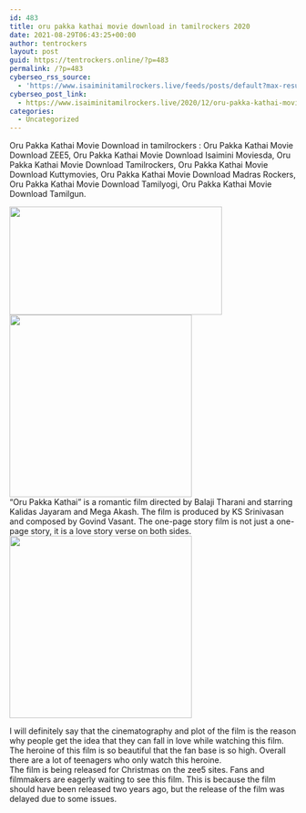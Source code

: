```yaml
---
id: 483
title: oru pakka kathai movie download in tamilrockers 2020
date: 2021-08-29T06:43:25+00:00
author: tentrockers
layout: post
guid: https://tentrockers.online/?p=483
permalink: /?p=483
cyberseo_rss_source:
  - 'https://www.isaiminitamilrockers.live/feeds/posts/default?max-results=150&start-index=151'
cyberseo_post_link:
  - https://www.isaiminitamilrockers.live/2020/12/oru-pakka-kathai-movie-download-in.html
categories:
  - Uncategorized
---
```

<meta content="Oru Pakka Kathai Movie Download in tamilrockers : Oru Pakka Kathai Movie Download ZEE5, Oru Pakka Kathai Movie Download Isaimini Moviesda, O..." name="twitter:description" />

  


<center>
</center>

  
Oru Pakka Kathai Movie Download in tamilrockers : Oru Pakka Kathai Movie Download ZEE5, Oru Pakka Kathai Movie Download Isaimini Moviesda, Oru Pakka Kathai Movie Download Tamilrockers, Oru Pakka Kathai Movie Download Kuttymovies, Oru Pakka Kathai Movie Download Madras Rockers, Oru Pakka Kathai Movie Download Tamilyogi, Oru Pakka Kathai Movie Download Tamilgun.

<div class="separator">
  <a href="https://1.bp.blogspot.com/-mkDOOmIm-zM/X-hMKwoFbbI/AAAAAAAAAIc/8C3j-JRJnzYLOkCgYAmuWxX0rMPXFyIUgCLcBGAsYHQ/s665/180308_thumb_665.jpg" imageanchor="1"><img loading="lazy" border="0" data-original-height="332" data-original-width="665" height="190" src="https://1.bp.blogspot.com/-mkDOOmIm-zM/X-hMKwoFbbI/AAAAAAAAAIc/8C3j-JRJnzYLOkCgYAmuWxX0rMPXFyIUgCLcBGAsYHQ/w373-h190/180308_thumb_665.jpg" width="373" /></a>
</div>



<div class="separator">
  <a href="https://aaaaaco.com/b7e8e06d99/e47017d098/?placementName=default" imageanchor="1" target="_blank" rel="noopener"><img border="0" data-original-height="166" data-original-width="800" src="https://1.bp.blogspot.com/-Oeb_Tautjac/X-hMTXZ1T3I/AAAAAAAAAIg/g7FDK2ElFH8cyF7xUYr30tedAghu-6aSgCLcBGAsYHQ/s320/unnamed.gif" width="320" /></a>
</div>



<div>
  <div>
    “Oru Pakka Kathai” is a romantic film directed by Balaji Tharani and starring Kalidas Jayaram and Mega Akash. The film is produced by KS Srinivasan and composed by Govind Vasant. The one-page story film is not just a one-page story, it is a love story verse on both sides.
  </div>
  
  <div class="separator">
    <a href="https://aaaaaco.com/b7e8e06d99/e47017d098/?placementName=default" imageanchor="1" target="_blank" rel="noopener"><img border="0" data-original-height="166" data-original-width="800" src="https://1.bp.blogspot.com/-K9pV2HlfKho/X-hMYu9g0YI/AAAAAAAAAIk/YVKbCa9XWkYBgT7SQuQd5e-sU3UlVNFIACLcBGAsYHQ/s320/unnamed.gif" width="320" /></a>
  </div>
  
  <p>
  </p>
  
  <div>
    I will definitely say that the cinematography and plot of the film is the reason why people get the idea that they can fall in love while watching this film. The heroine of this film is so beautiful that the fan base is so high. Overall there are a lot of teenagers who only watch this heroine.
  </div>
  
  <div>
    The film is being released for Christmas on the zee5 sites. Fans and filmmakers are eagerly waiting to see this film. This is because the film should have been released two years ago, but the release of the film was delayed due to some issues.
  </div>
</div>

<center>
</center>